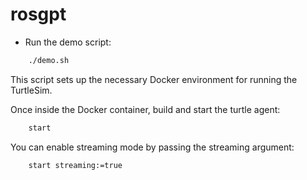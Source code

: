 # rosgpt

- Run the demo script:

``` bash
    ./demo.sh
```

This script sets up the necessary Docker environment for running the TurtleSim.

Once inside the Docker container, build and start the turtle agent:

``` bash
    start
```

You can enable streaming mode by passing the streaming argument:

``` bash
    start streaming:=true
```
